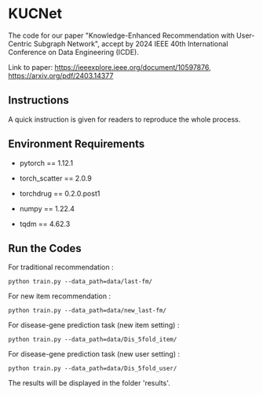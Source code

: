 # KUCNet
The code for our paper "Knowledge-Enhanced Recommendation with User-Centric Subgraph Network", accept by 2024 IEEE 40th International Conference on Data Engineering (ICDE). 

Link to paper: https://ieeexplore.ieee.org/document/10597876, https://arxiv.org/pdf/2403.14377



## Instructions

A quick instruction is given for readers to reproduce the whole process.



## Environment Requirements 

- pytorch  == 1.12.1

- torch_scatter == 2.0.9

- torchdrug == 0.2.0.post1

- numpy == 1.22.4

- tqdm == 4.62.3

  

## Run the Codes

For traditional recommendation :

    python train.py --data_path=data/last-fm/

For new item recommendation :

```
python train.py --data_path=data/new_last-fm/
```

For disease-gene prediction task (new item setting) :

```
python train.py --data_path=data/Dis_5fold_item/
```

For disease-gene prediction task (new user setting) :

```
python train.py --data_path=data/Dis_5fold_user/
```

The results will be displayed in the folder 'results'.

